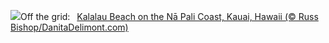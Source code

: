 ![](https://www.bing.com/th?id=OHR.NaPaliKauai_EN-US7451684312_UHD.jpg&w=1000)Off the grid:&nbsp;&ensp;[Kalalau Beach on the Nā Pali Coast, Kauai, Hawaii (© Russ Bishop/DanitaDelimont.com)](https://www.bing.com/th?id=OHR.NaPaliKauai_EN-US7451684312_UHD.jpg)
<br><br/>
